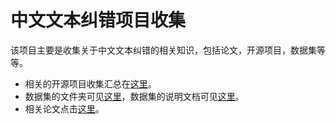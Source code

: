 # 中文文本纠错项目收集
该项目主要是收集关于中文文本纠错的相关知识，包括论文，开源项目，数据集等等。

- 相关的开源项目收集汇总在[这里](http://192.168.0.202/wuwx/chinese-corrector/-/blob/master/OpenSourceProject.md)。
- 数据集的文件夹可见[这里](http://192.168.0.202/wuwx/chinese-corrector/-/tree/master/Dataset)，数据集的说明文档可见[这里](url)。
- 相关论文点击[这里](http://192.168.0.202/wuwx/chinese-corrector/-/tree/master/Paper)。

